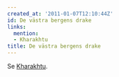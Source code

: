 ```yaml
---
created_at: '2011-01-07T12:10:44Z'
id: De västra bergens drake
links:
  mention:
  - Kharakhtu
title: De västra bergens drake
---
```


Se [Kharakhtu].

  [Kharakhtu]: Kharakhtu